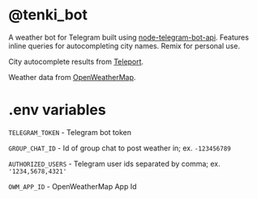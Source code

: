 @tenki_bot
==========================

A weather bot for Telegram built using [node-telegram-bot-api](https://github.com/yagop/node-telegram-bot-api).  Features inline queries for autocompleting city names. Remix for personal use.

City autocomplete results from [Teleport](https://developers.teleport.org/api/).

Weather data from [OpenWeatherMap](https://openweathermap.org/api).


# .env variables

`TELEGRAM_TOKEN` - Telegram bot token

`GROUP_CHAT_ID` - Id of group chat to post weather in; ex. `-123456789`

`AUTHORIZED_USERS` - Telegram user ids separated by comma; ex. `'1234,5678,4321'`

`OWM_APP_ID` - OpenWeatherMap App Id